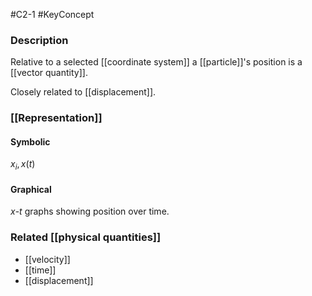 #C2-1 
#KeyConcept

### Description
Relative to a selected [[coordinate system]] a [[particle]]'s position is a [[vector quantity]].

Closely related to [[displacement]].

### [[Representation]]
#### Symbolic
$x_i, x(t)$

#### Graphical
$x\text{-}t$ graphs showing position over time.

### Related [[physical quantities]]
- [[velocity]]
- [[time]]
- [[displacement]]